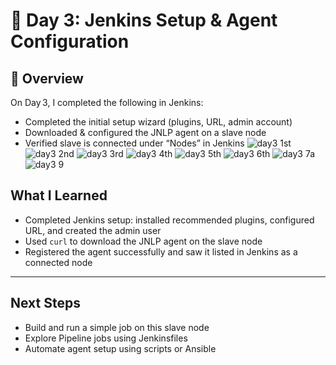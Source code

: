 # 🧪 Day 3: Jenkins Setup & Agent Configuration

## 📌 Overview
On Day 3, I completed the following in Jenkins:
- Completed the initial setup wizard (plugins, URL, admin account)
- Downloaded & configured the JNLP agent on a slave node
- Verified slave is connected under “Nodes” in Jenkins
![day3 1st](https://github.com/user-attachments/assets/46d922c9-8a61-429d-a4d8-135209aa5a97)
![day3 2nd](https://github.com/user-attachments/assets/95811235-85af-4dee-80d3-35d561a5de35)
![day3 3rd](https://github.com/user-attachments/assets/00de5afd-77cf-46e9-88fe-11944631ac24)
![day3 4th](https://github.com/user-attachments/assets/f0f65b44-75e3-4990-96e4-7e73174649af)
![day3 5th](https://github.com/user-attachments/assets/0191645a-1828-431c-8dee-115771df2859)
![day3 6th](https://github.com/user-attachments/assets/439a8e61-fc21-4b30-9490-0e050367a3ec)
![day3 7a](https://github.com/user-attachments/assets/5b515e20-78c9-401c-ad09-3db99517a513)
![day3 9](https://github.com/user-attachments/assets/a4a532bd-2055-4bb8-b0ad-d3930fcb5c65)





##  What I Learned
- Completed Jenkins setup: installed recommended plugins, configured URL, and created the admin user  
- Used `curl` to download the JNLP agent on the slave node  
- Registered the agent successfully and saw it listed in Jenkins as a connected node  

---

##  Next Steps
- Build and run a simple job on this slave node  
- Explore Pipeline jobs using Jenkinsfiles  
- Automate agent setup using scripts or Ansible
